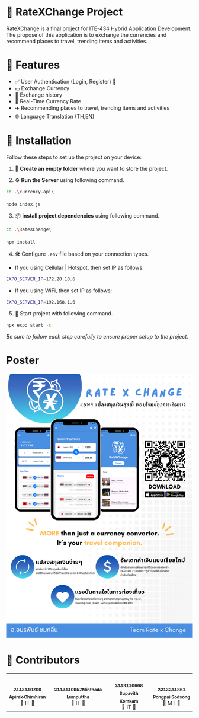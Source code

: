 # 🎯 RateXChange Project
RateXChange is a final project for ITE-434 Hybrid Application Development. The propose of this application is to exchange the currencies and recommend places to travel, trending items and activities.

# 🌟 Features
  - ✅ User Authentication (Login, Register) 🔑
  - 💵 Exchange Currency
  - 📜 Exchange history
  - 💎 Real-Time Currency Rate
  - ✈️ Recommending places to travel, trending items and activities
  - 🌐 Language Translation (TH,EN)

# 🔧 Installation
Follow these steps to set up the project on your device:
1. 📁 **Create an empty folder** where you want to store the project.

2. ⚙️ **Run the Server** using following command.
```bash
cd .\currency-api\

node index.js
```
3. 📦 **install project dependencies** using following command.
```bash
cd .\RateXChange\

npm install
```
4. 🛠️ Configure `.env` file based on your connection types.
  - If you using Cellular | Hotspot, then set IP as follows:
```bash
EXPO_SERVER_IP=172.20.10.6
```
  - If you using WiFi, then set IP as follows:
```bash
EXPO_SERVER_IP=192.168.1.6
```
5. 🚀 Start project with following command.
```bash
npx expo start -c
```
*Be sure to follow each step carefully to ensure proper setup to the project.*
# Poster
![RateXChange](Documents/posterV4.png)

# 🤝 Contributors
<table align="center">
  <tr>
    <td align="center">
      <a href="https://github.com/username">
        <img src="https://avatars.githubusercontent.com/Emperor13" width="200px;" alt=""/>
        <br />
        <sub><b>2113110700 Apirak Chimhiran</b></sub>
      </a>
      <br />
      🎉  IT  🎉  
    </td>
     <td align="center">
      <a href="https://github.com/username">
        <img src="https://avatars.githubusercontent.com/MasterAvocado1150" width="200px;" alt=""/>
        <br />
        <sub><b>2113110957Minthada Lumputtha</b></sub>
      </a>
      <br />
      🚀  IT  🚀
    </td>
     <td align="center">
      <a href="https://github.com/username">
        <img src="https://avatars.githubusercontent.com/SupavithLOL" width="200px;" alt=""/>
        <br />
        <sub><b>2113110668 Supavith Komkam</b></sub>
      </a>
      <br />
       🎉  IT  🎉  
    </td>
     <td align="center">
      <a href="https://github.com/username">
        <img src="https://avatars.githubusercontent.com/Pongpaii" width="200px;" alt=""/>
        <br />
        <sub><b>2213211861 Pongpai Sodsong</b></sub>
      </a>
      <br />
       🚀  MT  🚀
    </td>
  </tr>
</table>
